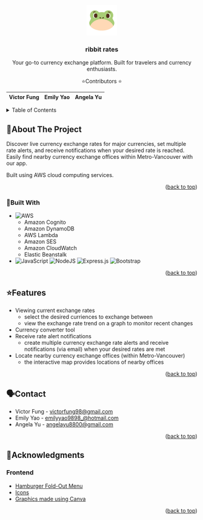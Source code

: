 <!-- Improved compatibility of back to top link: See: https://github.com/othneildrew/Best-README-Template/pull/73 -->
<a name="readme-top"></a>
<!--
*** Thanks for checking out the Best-README-Template. If you have a suggestion
*** that would make this better, please fork the repo and create a pull request
*** or simply open an issue with the tag "enhancement".
*** Don't forget to give the project a star!
*** Thanks again! Now go create something AMAZING! :D
-->



<!-- PROJECT SHIELDS -->
<!--
*** I'm using markdown "reference style" links for readability.
*** Reference links are enclosed in brackets [ ] instead of parentheses ( ).
*** See the bottom of this document for the declaration of the reference variables
*** for contributors-url, forks-url, etc. This is an optional, concise syntax you may use.
*** https://www.markdownguide.org/basic-syntax/#reference-style-links
-->

<!-- PROJECT LOGO -->
<br />
<div align="center">
  <a href="https://github.com/azuchibean/money-project">
    <img src="public/images/logo_just_frog.png" alt="Logo" width="80" height="80">
  </a>

<h3 align="center">ribbit rates</h3>

  <p align="center">
    Your go-to currency exchange platform. Built for travelers and currency enthusiasts.
  </p>

   ⭐Contributors ⭐ 

| Victor Fung | Emily Yao | Angela Yu |
| --------- | ------------- | ----------- |
</div>



<!-- TABLE OF CONTENTS -->
<details>
  <summary>Table of Contents</summary>
  <ol>
    <li>
      <a href="#about-the-project">About The Project</a>
      <ul>
        <li><a href="#built-with">Built With</a></li>
      </ul>
    </li>
    <li><a href="#features">Features</a></li>
    <li><a href="#contact">Contact</a></li>
    <li><a href="#acknowledgments">Acknowledgments</a></li>
  </ol>
</details>



<!-- ABOUT THE PROJECT -->
## 📝About The Project

Discover live currency exchange rates for major currencies, set multiple rate alerts, and receive notifications when your desired rate is reached. Easily find nearby currency exchange offices within Metro-Vancouver with our app.

Built using AWS cloud computing services.

<p align="right">(<a href="#readme-top">back to top</a>)</p>

### 🔨Built With 

* ![AWS](https://img.shields.io/badge/Amazon_AWS-FF9900?style=for-the-badge&logo=amazonaws&logoColor=white)
  * Amazon Cognito
  * Amazon DynamoDB 
  * AWS Lambda 
  * Amazon SES
  * Amazon CloudWatch
  * Elastic Beanstalk
* ![JavaScript](https://img.shields.io/badge/javascript-%23323330.svg?style=for-the-badge&logo=javascript&logoColor=%23F7DF1E)
![NodeJS](https://img.shields.io/badge/node.js-6DA55F?style=for-the-badge&logo=node.js&logoColor=white)
![Express.js](https://img.shields.io/badge/express.js-%23404d59.svg?style=for-the-badge&logo=express&logoColor=%2361DAFB)
![Bootstrap](https://img.shields.io/badge/bootstrap-%238511FA.svg?style=for-the-badge&logo=bootstrap&logoColor=white)


<p align="right">(<a href="#readme-top">back to top</a>)</p>


<!-- FEATURES EXAMPLES -->
## ⭐Features

- Viewing current exchange rates
  - select the desired curriences to exchange between
  - view the exchange rate trend on a graph to monitor recent changes
- Currency converter tool
- Receive rate alert notifications
  - create multiple currency exchange rate alerts and receive notifications (via email) when your desired rates are met
- Locate nearby currency exchange offices (within Metro-Vancouver)
  - the interactive map provides locations of nearby offices

<p align="right">(<a href="#readme-top">back to top</a>)</p>


<!-- CONTACT -->
## 🗣Contact

- Victor Fung - victorfung98@gmail.com
- Emily Yao - emilyyao9898_@hotmail.com
- Angela Yu - angelayu8800@gmail.com

<p align="right">(<a href="#readme-top">back to top</a>)</p>



<!-- ACKNOWLEDGMENTS -->
## 📑Acknowledgments

### Frontend
* [Hamburger Fold-Out Menu](https://codepen.io/erikterwan/pen/EVzeRP)
* [Icons](https://icons8.com/)
* [Graphics made using Canva](https://canva.com/)

<p align="right">(<a href="#readme-top">back to top</a>)</p>


